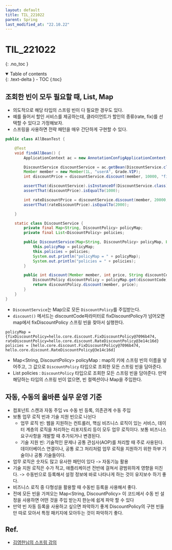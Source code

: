 ```yaml
---
layout: default
title: TIL_221022
parent: Spring
last_modified_at: "22.10.22"
---
```


# TIL_221022
{: .no_toc }

<details open markdown="block">
  <summary>
    Table of contents
  </summary>
  {: .text-delta }
- TOC
{:toc}
</details>

## 조회한 빈이 모두 필요할 때, List, Map
- 의도적으로 해당 타입의 스프링 빈이 다 필요한 경우도 있다.
- 예를 들어서 할인 서비스를 제공하는데, 클라이언트가 할인의 종류(rate, fix)를 선택할 수 있다고 가정해보자. 
- 스프링을 사용하면 전략 패턴을 매우 간단하게 구현할 수 있다.

```java
public class AllBeanTest {

    @Test
    void findAllBean() {
        ApplicationContext ac = new AnnotationConfigApplicationContext(AutoAppConfig.class, DiscountService.class);

        DiscountService discountService = ac.getBean(DiscountService.class);
        Member member = new Member(1L, "userA", Grade.VIP);
        int discountPrice = discountService.discount(member, 10000, "fixDiscountPolicy");

        assertThat(discountService).isInstanceOf(DiscountService.class);
        assertThat(discountPrice).isEqualTo(1000);

        int rateDiscountPrice = discountService.discount(member, 20000, "rateDiscountPolicy");
        assertThat(rateDiscountPrice).isEqualTo(2000);

    }

    static class DiscountService {
        private final Map<String, DiscountPolicy> policyMap;
        private final List<DiscountPolicy> policies;

        public DiscountService(Map<String, DiscountPolicy> policyMap, List<DiscountPolicy> policies) {
            this.policyMap = policyMap;
            this.policies = policies;
            System.out.println("policyMap = " + policyMap);
            System.out.println("policies = " + policies);
        }

        public int discount(Member member, int price, String discountCode) {
            DiscountPolicy discountPolicy = policyMap.get(discountCode);
            return discountPolicy.discount(member, price);
        }
    }
}
```
- <code class="language-plaintext highlighter-rouge">DiscountService</code>는 Map으로 모든 <code class="language-plaintext highlighter-rouge">DiscountPolicy</code>를 주입받는다.
- <code class="language-plaintext highlighter-rouge">discount()</code> 메서드는 discountCode파라미터로 fixDiscountPolicy가 넘어오면 map에서 fixDiscountPolicy 스프링 빈을 찾아서 실행한다.

```text
policyMap = {fixDiscountPolicy=hello.core.discount.FixDiscountPolicy@7096b474, rateDiscountPolicy=hello.core.discount.RateDiscountPolicy@3e14c16d}
policies = [hello.core.discount.FixDiscountPolicy@7096b474, hello.core.discount.RateDiscountPolicy@3e14c16d]
```
- Map<String, DiscountPolicy> policyMap : map의 키에 스프링 빈의 이름을 넣어주고, 그 값으로 <code class="language-plaintext highlighter-rouge">DiscountPolicy</code> 타입으로 조회한 모든 스프링 빈을 담아준다.
- List<DiscountPolicy> policies : <code class="language-plaintext highlighter-rouge">DiscountPolicy</code> 타입으로 조회한 모든 스프링 빈을 담아준다. 만약 해당하는 타입의 스프링 빈이 없으면, 빈 컬렉션이나 Map을 주입한다.

## 자동, 수동의 올바른 실무 운영 기준
- 컴포넌트 스캔과 자동 주입 vs 수동 빈 등록, 의존관계 수동 주입
- 보통 업무 로직 빈과 기술 지원 빈으로 나뉜다
  - 업무 로직 빈: 웹을 지원하는 컨트롤러, 핵심 비즈니스 로직이 있는 서비스, 데이터 계층의 로직을 처리하는 리포지토리 등이 모두 업무 로직이다. 보통 비즈니스 요구사항을 개발할 때 추가되거나 변경된다.
  - 기술 지원 빈: 기술적인 문제나 공통 관심사(AOP)를 처리할 때 주로 사용된다. 데이터베이스 연결이나, 공통 로그 처리처럼 업무 로직을 지원하기 위한 하부 기술이나 공통 기술들이다.
- 업무 로직은 숫자도 많고 유사한 패턴이 있다 -> 자동기능 활용
- 기술 지원 로직은 수가 적고, 애플리케이션 전반에 걸쳐서 광범위하게 영향을 미친다. -> 수동빈으로 등록해서 설정 정보에 바로 나타나게 하는 것이 유지보수 하기 좋다.
- 비즈니스 로직 중 다형성을 활용할 때 수동빈 등록을 사용해서 좋다.
- 전에 모든 빈을 가져오는 Map<String, DiscountPolicy> 이 코드에서 수동 빈 설정을 사용하면 어떤 것을 주입 받는지 한눈에 쉽게 파악 할 수 있다
- 만약 빈 자동 등록을 사용하고 싶으면 파악하기 좋게 DiscountPolicy의 구현 빈들만 따로 모아서 특정 패키지에 모아두는 것이 파악하기 좋다.








## Ref.
- <a href="https://www.inflearn.com/course/%EC%8A%A4%ED%94%84%EB%A7%81-%ED%95%B5%EC%8B%AC-%EC%9B%90%EB%A6%AC-%EA%B8%B0%EB%B3%B8%ED%8E%B8/dashboard">김영한님의 스프링 강의</a>
